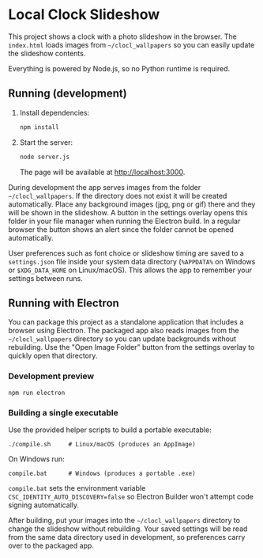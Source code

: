 # Local Clock Slideshow

This project shows a clock with a photo slideshow in the browser. The
`index.html` loads images from `~/clocl_wallpapers` so you can easily update the
slideshow contents.

Everything is powered by Node.js, so no Python runtime is required.

## Running (development)

1. Install dependencies:
   ```sh
   npm install
   ```
2. Start the server:
   ```sh
   node server.js
   ```
   The page will be available at <http://localhost:3000>.

During development the app serves images from the folder `~/clocl_wallpapers`.
If the directory does not exist it will be created automatically. Place any
background images (jpg, png or gif) there and they will be shown in the
slideshow. A button in the settings overlay opens this folder in your file
manager when running the Electron build. In a regular browser the button shows
an alert since the folder cannot be opened automatically.

User preferences such as font choice or slideshow timing are saved to a
`settings.json` file inside your system data directory (`%APPDATA%` on Windows
or `$XDG_DATA_HOME` on Linux/macOS). This allows the app to remember your
settings between runs.

## Running with Electron

You can package this project as a standalone application that includes a
browser using Electron. The packaged app also reads images from the
`~/clocl_wallpapers` directory so you can update backgrounds without
rebuilding. Use the "Open Image Folder" button from the settings overlay to
quickly open that directory.

### Development preview

```
npm run electron
```

### Building a single executable

Use the provided helper scripts to build a portable executable:

```
./compile.sh     # Linux/macOS (produces an AppImage)
```

On Windows run:

```
compile.bat      # Windows (produces a portable .exe)
```
`compile.bat` sets the environment variable `CSC_IDENTITY_AUTO_DISCOVERY=false`
so Electron Builder won't attempt code signing automatically.

After building, put your images into the `~/clocl_wallpapers` directory to
change the slideshow without rebuilding.
Your saved settings will be read from the same data directory used in
development, so preferences carry over to the packaged app.

